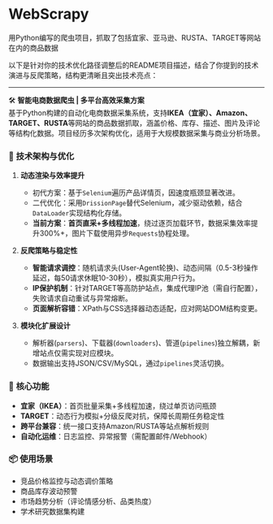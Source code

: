 # WebScrapy
用Python编写的爬虫项目，抓取了包括宜家、亚马逊、RUSTA、TARGET等网站在内的商品数据

以下是针对你的技术优化路径调整后的README项目描述，结合了你提到的技术演进与反爬策略，结构更清晰且突出技术亮点：

---

🛠 **智能电商数据爬虫 | 多平台高效采集方案**  
基于Python构建的自动化电商数据采集系统，支持**IKEA（宜家）、Amazon、TARGET、RUSTA**等网站的商品数据抓取，涵盖价格、库存、描述、图片及评论等结构化数据。项目经历多次架构优化，适用于大规模数据采集与商业分析场景。

### 🔧 **技术架构与优化**  
1. **动态渲染与效率提升**  
   - 初代方案：基于`Selenium`遍历产品详情页，因速度瓶颈显著改进。  
   - 二代优化：采用`DrissionPage`替代Selenium，减少驱动依赖，结合`DataLoader`实现结构化存储。  
   - **当前方案**：**首页直采+多线程加速**，绕过逐页加载环节，数据采集效率提升300%+，图片下载使用异步`Requests`协程处理。

2. **反爬策略与稳定性**  
   - **智能请求调控**：随机请求头(User-Agent轮换)、动态间隔（0.5-3秒操作延迟，每50请求休眠10-30秒），模拟真实用户行为。  
   - **IP保护机制**：针对TARGET等高防护站点，集成代理IP池（需自行配置），失败请求自动重试与异常熔断。  
   - **页面解析容错**：XPath与CSS选择器动态适配，应对网站DOM结构变更。

3. **模块化扩展设计**  
   - 解析器(`parsers`)、下载器(`downloaders`)、管道(`pipelines`)独立解耦，新增站点仅需实现对应模块。  
   - 数据输出支持JSON/CSV/MySQL，通过`pipelines`灵活切换。  

### 🚀 **核心功能**  
- **宜家（IKEA）**：首页批量采集+多线程加速，绕过单页访问瓶颈  
- **TARGET**：动态行为模拟+分级反爬对抗，保障长周期任务稳定性  
- **跨平台兼容**：统一接口支持Amazon/RUSTA等站点解析规则  
- **自动化运维**：日志监控、异常报警（需配置邮件/Webhook）  

### 📦 **使用场景**  
- 竞品价格监控与动态调价策略  
- 商品库存波动预警  
- 市场趋势分析（评论情感分析、品类热度）  
- 学术研究数据集构建  

